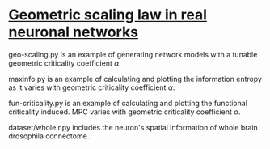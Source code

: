 # [Geometric scaling law in real neuronal networks](https://journals.aps.org/prl/abstract/10.1103/PhysRevLett.133.138401)

geo-scaling.py is an example of generating network models with a tunable geometric criticality coefficient $\alpha$.

maxinfo.py is an example of calculating and plotting the information entropy as it varies with geometric criticality coefficient $\alpha$.

fun-criticality.py is an example of calculating and plotting the functional criticality induced. MPC varies with geometric criticality coefficient $\alpha$.

dataset/whole.npy includes the neuron's spatial information of whole brain drosophila connectome.
